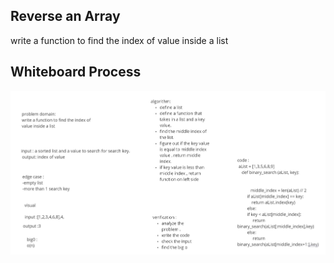 ## Reverse an Array

write a function to find the index of value inside a list

## Whiteboard Process

![](./code3.jpg)

